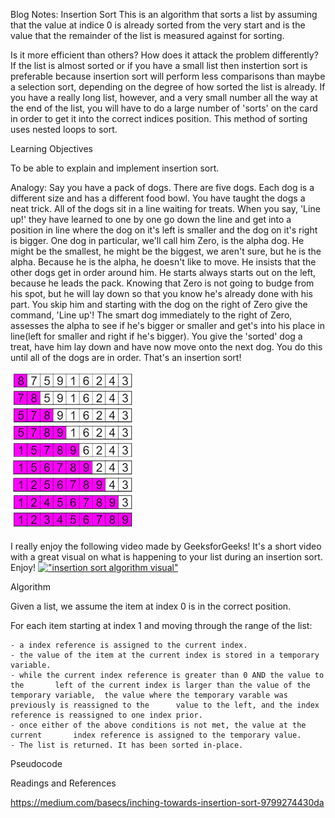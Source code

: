 Blog Notes: Insertion Sort
This is an algorithm that sorts a list by assuming that the value at indice 0 is already sorted from the very start and is the value that the remainder of the list is measured against for sorting. 

Is it more efficient than others? How does it attack the problem differently?
If the list is almost sorted or if you have a small list then instertion sort is preferable because insertion sort will perform less comparisons than maybe a selection sort, depending on the degree of how sorted the list is already. If you have a really long list, however, and a very small number all the way at the end of the list, you will have to do a large number of 'sorts' on the card in order to get it into the correct indices position. This method of sorting uses nested loops to sort. 

Learning Objectives

To be able to explain and implement insertion sort.

Analogy:
Say you have a pack of dogs. There are five dogs. Each dog is a different size and has a different food bowl. You have taught the dogs a neat trick. All of the dogs sit in a line waiting for treats. When you say, 'Line up!' they have learned to one by one go down the line and get into a position in line where the dog on it's left is smaller and the dog on it's right is bigger. 
One dog in particular, we'll call him Zero, is the alpha dog. He might be the smallest, he might be the biggest, we aren't sure, but he is the alpha. Because he is the alpha, he doesn't like to move. He insists that the other dogs get in order around him. He starts always starts out on the left, because he leads the pack. Knowing that Zero is not going to budge from his spot, but he will lay down so that you know he's already done with his part. You skip him and starting with the dog on the right of Zero give the command, 'Line up'! The smart dog immediately to the right of Zero, assesses the alpha to see if he's bigger or smaller and get's into his place in line(left for smaller and right if he's bigger). You give the 'sorted' dog a treat, have him lay down and have now move onto the next dog. You do this until all of the dogs are in order. That's an insertion sort! 

![Image description](https://github.com/ravewillow6383/data-structures-and-algorithms-python/blob/master/challenges/insertion_sort/assets/insertion_sort.png)



I really enjoy the following video made by GeeksforGeeks! It's a short video with a great visual on what is happening to your list during an insertion sort. Enjoy!
[!["insertion sort algorithm visual"](http://img.youtube.com/vi/OGzPmgsI-pQ/0.jpg)](http://www.youtube.com/watch?v=OGzPmgsI-pQ "insertion sort")

Algorithm

Given a list, we assume the item at index 0 is in the correct position.

For each item starting at index 1 and moving through the range of the list:

    - a index reference is assigned to the current index.
    - the value of the item at the current index is stored in a temporary variable.
    - while the current index reference is greater than 0 AND the value to the       left of the current index is larger than the value of the temporary variable,  the value where the temporary varable was previously is reassigned to the      value to the left, and the index reference is reassigned to one index prior.
    - once either of the above conditions is not met, the value at the current       index reference is assigned to the temporary value.
    - The list is returned. It has been sorted in-place.

Pseudocode

Readings and References

https://medium.com/basecs/inching-towards-insertion-sort-9799274430da
